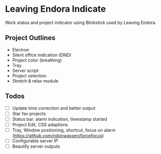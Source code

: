 # Leaving Endora Indicate
Work status and project indicator using Blinkstick used by Leaving Endora.

## Project Outlines

* Electron
* Silent office indication (DND)
* Project color (breathing)
* Tray
* Server script
* Project selection
* Stretch & relax module

## Todos

- [ ] Update time correction and better output
- [ ] Star fav projects
- [ ] Status bar: alarm indication, timestamp started
- [ ] Project Edit, CSS adaptions
- [ ] Tray, Window positioning, shortcut, focus on alarm (https://github.com/robinwassen/forcefocus)
- [ ] Configurable server IP
- [ ] Beautify server outputs
